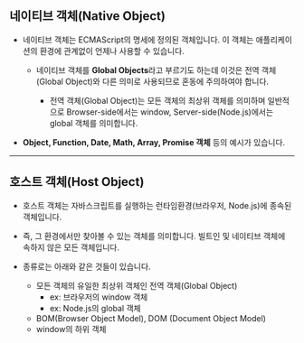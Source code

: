 
## 네이티브 객체(Native Object)
- 네이티브 객체는 ECMAScript의 명세에 정의된 객체입니다. 이 객체는 애플리케이션의 환경에 관계없이 언제나 사용할 수 있습니다.

    - 네이티브 객체를 **Global Objects**라고 부르기도 하는데 이것은 전역 객체(Global Object)와 다른 의미로 사용되므로 혼동에 주의하여야 합니다.

        - 전역 객체(Global Object)는 모든 객체의 최상위 객체를 의미하며 일반적으로 Browser-side에서는 window, Server-side(Node.js)에서는 global 객체를 의미합니다.

- **Object, Function, Date, Math, Array, Promise 객체** 등의 예시가 있습니다.


---

## 호스트 객체(Host Object)
- 호스트 객체는 자바스크립트를 실행하는 런타임환경(브라우저, Node.js)에 종속된 객체입니다.

- 즉, 그 환경에서만 찾아볼 수 있는 객체를 의미합니다. 빌트인 및 네이티브 객체에 속하지 않은 모든 객체입니다.

- 종류로는 아래와 같은 것들이 있습니다.
    - 모든 객체의 유일한 최상위 객체인 전역 객체(Global Object)     
        - ex: 브라우저의 window 객체
        - ex: Node.js의 global 객체
    - BOM(Browser Object Model), DOM (Document Object Model)
    - window의 하위 객체